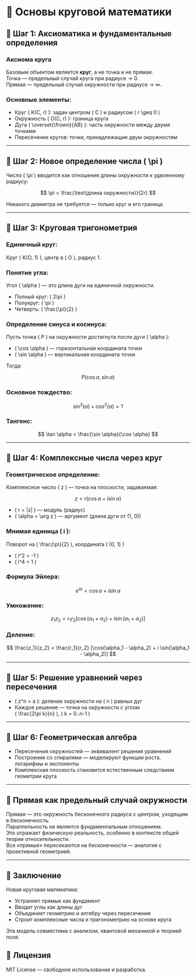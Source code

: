 # 📘 Основы круговой математики

## 🔹 Шаг 1: Аксиоматика и фундаментальные определения

### Аксиома круга

Базовым объектом является **круг**, а не точка и не прямая.  
Точка — предельный случай круга при радиусе → 0.  
Прямая — предельный случай окружности при радиусе → ∞.

### Основные элементы:

- Круг \( K(C, r) \): задан центром \( C \) и радиусом \( r \geq 0 \)
- Окружность \( O(C, r) \): граница круга
- Дуга \( \overset{\frown}{AB} \): часть окружности между двумя точками
- Пересечение кругов: точки, принадлежащие двум окружностям

---

## 🔹 Шаг 2: Новое определение числа \( \pi \)

Число \( \pi \) вводится как отношение длины окружности к удвоенному радиусу:

$$
\pi = \frac{\text{длина окружности}}{2r}
$$

Никакого диаметра не требуется — только круг и его граница.

---

## 🔹 Шаг 3: Круговая тригонометрия

### Единичный круг:

Круг \( K(O, 1) \), центр в \( O \), радиус 1.

### Понятие угла:

Угол \( \alpha \) — это длина дуги на единичной окружности.

- Полный круг: \( 2\pi \)
- Полукруг: \( \pi \)
- Четверть: \( \frac{\pi}{2} \)

### Определение синуса и косинуса:

Пусть точка \( P \) на окружности достигнута после дуги \( \alpha \):

- \( \cos \alpha \) — горизонтальная координата точки  
- \( \sin \alpha \) — вертикальная координата точки

Тогда:

$$
P(\cos \alpha, \sin \alpha)
$$

### Основное тождество:

$$
\sin^2(\alpha) + \cos^2(\alpha) = 1
$$

### Тангенс:

$$
\tan \alpha = \frac{\sin \alpha}{\cos \alpha}
$$

---

## 🔹 Шаг 4: Комплексные числа через круг

### Геометрическое определение:

Комплексное число \( z \) — точка на плоскости, задаваемая:

$$
z = r (\cos \alpha + i \sin \alpha)
$$

- \( r = |z| \) — модуль (радиус)  
- \( \alpha = \arg z \) — аргумент (длина дуги от (1, 0))

### Мнимая единица \( i \):

Поворот на \( \frac{\pi}{2} \), координата \( (0, 1) \)

- \( i^2 = -1 \)  
- \( i^4 = 1 \)

### Формула Эйлера:

$$
e^{i\alpha} = \cos \alpha + i \sin \alpha
$$

### Умножение:

$$
z_1 z_2 = r_1 r_2 [\cos(\alpha_1 + \alpha_2) + i \sin(\alpha_1 + \alpha_2)]
$$

### Деление:

$$
\frac{z_1}{z_2} = \frac{r_1}{r_2} [\cos(\alpha_1 - \alpha_2) + i \sin(\alpha_1 - \alpha_2)]
$$

---

## 🔹 Шаг 5: Решение уравнений через пересечения

- \( z^n = a \): деление окружности на \( n \) равных дуг  
- Каждое решение — точка на окружности с углом  
  \( \frac{2\pi k}{n} \), \( k = 0..n-1 \)

---

## 🔹 Шаг 6: Геометрическая алгебра

- Пересечения окружностей — эквивалент решения уравнений  
- Построения со спиралями — моделируют функции роста, логарифмы и экспоненты  
- Комплексная плоскость становится естественным следствием геометрии круга

---

## 🔹 Прямая как предельный случай окружности

Прямая — это окружность бесконечного радиуса с центром, уходящим в бесконечность.  
Параллельность не является фундаментальным отношением.  
Это отражает физическую реальность, особенно в контексте общей теории относительности.  
Все «прямые» пересекаются на бесконечности — аналогия с проективной геометрией.

---

## 🔹 Заключение

Новая круговая математика:

- Устраняет прямые как фундамент  
- Вводит углы как длины дуг  
- Объединяет геометрию и алгебру через пересечения  
- Строит комплексные числа и тригонометрию на основе круга

Эта модель совместима с анализом, квантовой механикой и теорией поля.

## 🔹 Лицензия

MIT License — свободное использование и разработка.
